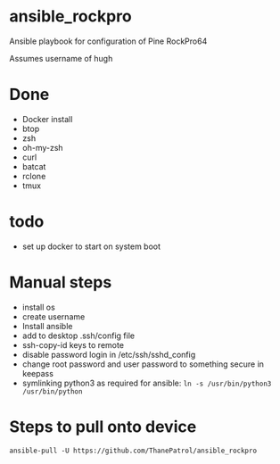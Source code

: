 # ansible_rockpro
Ansible playbook for configuration of Pine RockPro64

Assumes username of hugh

# Done
- Docker install
- btop
- zsh
- oh-my-zsh
- curl
- batcat
- rclone
- tmux

# todo
- set up docker to start on system boot


# Manual steps
- install os
- create username
- Install ansible
- add to desktop .ssh/config file
- ssh-copy-id keys to remote
- disable password login in /etc/ssh/sshd_config
- change root password and user password to something secure in keepass
- symlinking python3 as required for ansible: `ln -s /usr/bin/python3 /usr/bin/python`

# Steps to pull onto device
`ansible-pull -U https://github.com/ThanePatrol/ansible_rockpro`